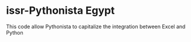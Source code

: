 # issr-Pythonista Egypt
This code allow Pythonista to capitalize the integration between Excel and Python 
